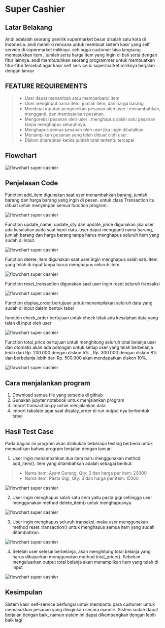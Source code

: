 # Super Cashier

## Latar Belakang

Andi adalalah seorang pemilik supermarket besar disalah satu kota di Indonesia. andi memiliki
rencana untuk membuat sistem kasir yang self service di supermarket miliknya. sehingga customer bisa
langsung memasukkan item , jumlah serta harga item yang ingin di beli serta dengan fitur lainnya.
andi membutuhkan seorang programmer untuk membuatkan fitur-fitur tersebut agar kasir self service di supermarket miliknya berjalan dengan lancar

## FEATURE REQUIREMENTS

> - User dapat menambah atau memperbarui item
> - User menginput nama item, jumlah item, dan harga barang
> - Membuat inputan pengecekan pesanan oleh user : menambahkan, mengganti, dan membatalkan pesanan.
> - Mengoreksi pesanan oleh user : menghapus salah satu pesanan tanpa menghapus seluruhnya.
> - Menghapus semua pesanan oleh user jika ingin dibatalkan.
> - Menampilkan pesanan yang telah dibuat oleh user.
> - Diskon diterapkan ketika jumlah total tertentu tercapai

## Flowchart

![flowchart super cashier](/img/flowchart.png)

## Penjelasan Code

Function add_item digunakan saat user menambahkan barang,
jumlah barang dan harga barang yang ingin di pesan. untuk class Transaction
itu dibuat untuk menyimpan semua function program.

![flowchart super cashier](/img/additem.png)

Function update_name, update_qty dan update_price digunakan jika user ada kesalahan
pada saat input data. user dapat mengganti nama barang, jumlah barang dan harga barang
tanpa harus menghapus seluruh item yang sudah di input.

![flowchart super cashier](/img/updateitem.png)

Function delete_item digunakan saat user ingin menghapus salah satu item yang
telah di input tanpa harus menghapus seluruh item.

![flowchart super cashier](/img/deleteitem.png)

Function reset_transaction digunakan saat user ingin reset seluruh transaksi

![flowchart super cashier](/img/resettransaksi.png)

Function display_order bertujuan untuk menampilakan seluruh data yang sudah
di input dalam bentuk tabel


function check_order bertujuan untuk check tidak ada kesalahan data 
yang telah di input oleh user

![flowchart super cashier](/img/checkorder.png)

Function total_price bertujuan untuk menghitung seluruh total belanja user
dan otomatis akan ada potongan untuk setiap user yang telah berbelanja lebih dari
Rp. 200.000 dengan diskon 5% , Rp. 300.000 dengan diskon 8% dan berbelanja lebih
dari Rp. 500.000 akan mendapatkan diskon 10%.

![flowchart super cashier](/img/totalprice3.png)

## Cara menjalankan program

1. Download semua file yang tersedia di github
2. Gunakan jupyter notebook untuk menjalankan program
3. Import transaction.py untuk menjalankan data
4. Import tabulate agar saat display_order di run output nya berbentuk tabel

## Hasil Test Case
Pada bagian ini program akan dilakukan beberapa testing berbeda untuk memastikan bahwa program berjalan  dengan lancar.

1. User ingin menambahkan dua item baru menggunakan method add_item(). item yang ditambahkan adalah sebagai berikut:

> - Nama item: Ayam Goreng, Qty: 2 dan harga per item: 20000
> - Nama item: Pasta Gigi, Qty: 3 dan harga per item: 15000

![flowchart super cashier](/img/tescase_additem.png)

2. User ingin menghapus salah satu item yaitu pasta gigi sehingga user menggunakan method delete_item() untuk menghapusnya

![flowchart super cashier](/img/testcase_deleteitem.png)

3. User ingin menghapus seluruh transaksi, maka user  menggunakan method reset_transaction() untuk menghapus semua item yang sudah ditambahkan.

![flowchart super cashier](/img/testcase_reset.png)

4. Setelah user selesai berbelanja, akan menghitung total belanja yang harus dibayarkan menggunakan method total_price(). Sebelum mengeluarkan output total belanja akan menampilkan item yang telah di input

![flowchart super cashier](/img/hasil%20test.png)


## Kesimpulan
Sistem kasir self-service berfungsi untuk membantu para customer untuk memasukkan pesanan yang diinginkan secara mandiri. Sistem sudah dapat berjalan dengan baik, namun sistem ini dapat dikembangkan dengan lebih baik lagi
